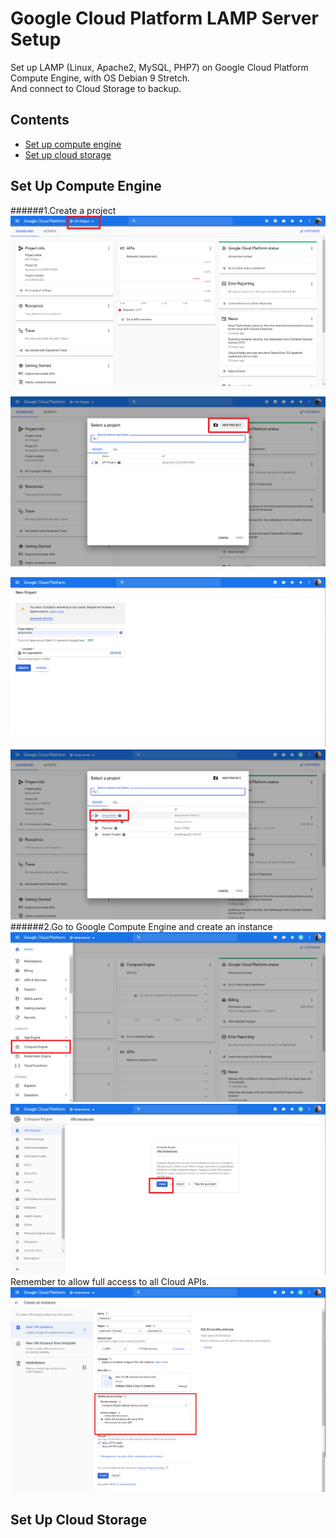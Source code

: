# Google Cloud Platform LAMP Server Setup
Set up LAMP (Linux, Apache2, MySQL, PHP7) on Google Cloud Platform Compute Engine, with OS Debian 9 Stretch.</br>
And connect to Cloud Storage to backup.

## Contents
- [Set up compute engine](https://github.com/cindytsai/Google-Cloud-Platform-LAMP-Server-Setup#set-up-compute-engine)
- [Set up cloud storage](https://github.com/cindytsai/Google-Cloud-Platform-LAMP-Server-Setup#set-up-cloud-storage)
## Set Up Compute Engine
######1.Create a project</br>
![pic](image/SetupGCP/1.png)

![pic](image/SetupGCP/2.png)

![pic](image/SetupGCP/3.png)
![pic](image/SetupGCP/4.png)
######2.Go to Google Compute Engine and create an instance</br>
![pic](image/SetupGCP/5.png)
![pic](image/SetupGCP/6.png)
Remember to allow full access to all Cloud APIs.</br>
![pic](image/SetupGCP/7.png)

## Set Up Cloud Storage
